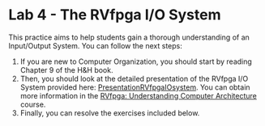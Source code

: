 # Lab 4 - The RVfpga I/O System
This practice aims to help students gain a thorough understanding of an Input/Output System. You can follow the next steps:

1. If you are new to Computer Organization, you should start by reading Chapter 9 of the H&H book.
2. Then, you should look at the detailed presentation of the RVfpga I/O System provided here: [PresentationRVfpgaIOsystem](https://drive.google.com/file/d/1Fv4-I8DwISdqqDpol4i_BMZNzK4QmpOe/view?usp=sharing). You can obtain more information in the [RVfpga: Understanding Computer Architecture](https://university.imgtec.com/rvfpga-el2-v3-0-english-downloads-page/) course.
3. Finally, you can resolve the exercises included below.

